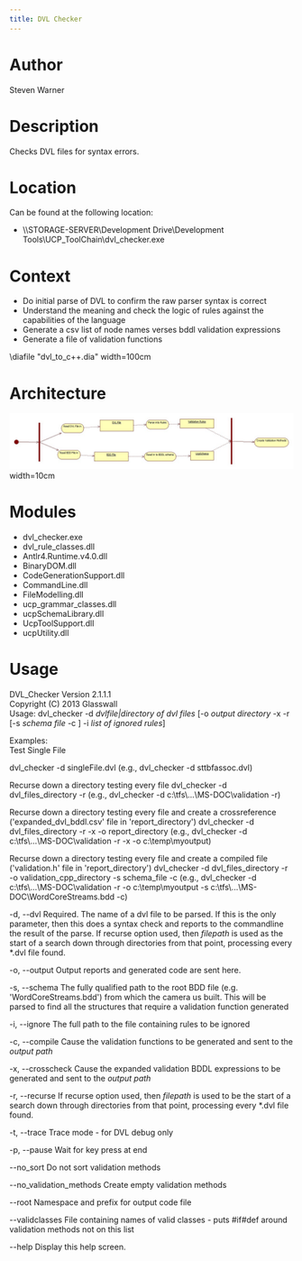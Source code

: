 ```yaml
---
title: DVL Checker
---
```


# Author
Steven Warner

# Description
Checks DVL files for syntax errors.

# Location
Can be found at the following location:

- \\\\STORAGE-SERVER\\Development Drive\\Development Tools\\UCP_ToolChain\\dvl_checker.exe

# Context

* Do initial parse of DVL to confirm the raw parser syntax is correct
* Understand the meaning and check the logic of rules against the capabilities of the language
* Generate a csv list of node names verses bddl validation expressions
* Generate a file of validation functions

\diafile "dvl_to_c++.dia" width=100cm


#  Architecture

![Alt BuildValidationCppFiles](../2-glasswall_core/artifacts/BuildValidationCppFiles.jpg) width=10cm


#  Modules

* dvl_checker.exe
* dvl_rule_classes.dll
* Antlr4.Runtime.v4.0.dll
* BinaryDOM.dll
* CodeGenerationSupport.dll
* CommandLine.dll
* FileModelling.dll
* ucp_grammar_classes.dll
* ucpSchemaLibrary.dll
* UcpToolSupport.dll
* ucpUtility.dll


#  Usage

DVL_Checker Version  2.1.1.1  
Copyright (C) 2013 Glasswall  
Usage: dvl_checker -d *dvlfile\|directory of dvl files* \[-o *output directory* -x -r \[-s *schema file* -c \] -i *list of ignored rules*\]  

Examples:<br />
Test Single File

dvl_checker -d singleFile.dvl
(e.g.,
 dvl_checker -d sttbfassoc.dvl)

Recurse down a directory testing every file
dvl_checker -d dvl_files_directory -r
(e.g.,
 dvl_checker -d c:\\tfs\\...\\MS-DOC\\validation -r)

Recurse down a directory testing every file and create a crossreference ('expanded_dvl_bddl.csv' file in 'report_directory')
dvl_checker -d dvl_files_directory -r -x -o report_directory
(e.g.,
 dvl_checker -d c:\\tfs\\...\\MS-DOC\\validation -r -x -o c:\\temp\\myoutput)

Recurse down a directory testing every file and create a compiled file ('validation.h' file in
'report_directory')
dvl_checker -d dvl_files_directory -r -o validation_cpp_directory -s schema_file -c
(e.g.,
 dvl_checker -d c:\\tfs\\...\\MS-DOC\\validation -r -o c:\\temp\\myoutput -s
c:\\tfs\\...\\MS-DOC\\WordCoreStreams.bdd -c)

  -d, --dvl                  Required. The name of a dvl file to be parsed. If this is the only parameter, then this does a syntax check and reports to the commandline the result of the parse.
                             If recurse option used, then *filepath* is used as the start of a search down through directories from that point, processing every *.dvl file found.

  -o, --output               Output reports and generated code are sent here.

  -s, --schema               The fully qualified path to the root BDD file (e.g. 'WordCoreStreams.bdd') from which the camera us built. 
                             This will be parsed to find all the structures that require a validation function generated

  -i, --ignore               The full path to the file containing rules to be ignored

  -c, --compile              Cause the validation functions to be  generated and sent to the *output path*

  -x, --crosscheck           Cause the expanded validation BDDL expressions to be  generated and sent to the *output path*

  -r, --recurse              If recurse option used, then *filepath* is used to be the start of a search down through directories from that point, processing every *.dvl file found.

  -t, --trace                Trace mode - for DVL debug only

  -p, --pause                Wait for key press at end

  --no_sort                  Do not sort validation methods

  --no_validation_methods    Create empty validation methods

  --root                     Namespace and prefix for output code file

  --validclasses             File containing names of valid classes - puts #if#def around validation methods not on this list

  --help                     Display this help screen.


